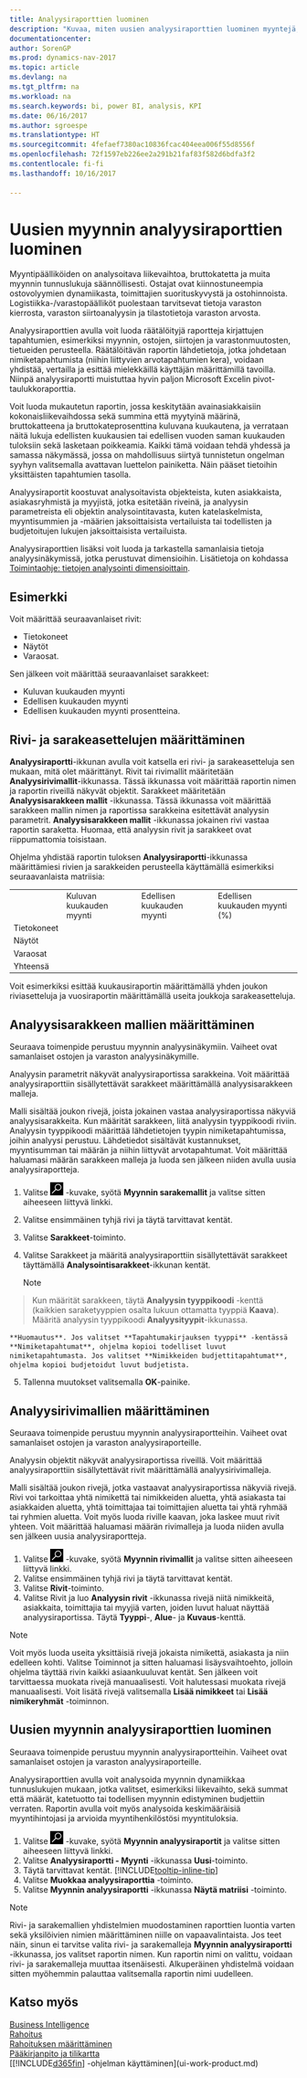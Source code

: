 ```yaml
---
title: Analyysiraporttien luominen
description: "Kuvaa, miten uusien analyysiraporttien luominen myyntejä, ostoja ja varastoa varten sekä analyysimallien määrittäminen tapahtuu."
documentationcenter: 
author: SorenGP
ms.prod: dynamics-nav-2017
ms.topic: article
ms.devlang: na
ms.tgt_pltfrm: na
ms.workload: na
ms.search.keywords: bi, power BI, analysis, KPI
ms.date: 06/16/2017
ms.author: sgroespe
ms.translationtype: HT
ms.sourcegitcommit: 4fefaef7380ac10836fcac404eea006f55d8556f
ms.openlocfilehash: 72f1597eb226ee2a291b21faf83f582d6bdfa3f2
ms.contentlocale: fi-fi
ms.lasthandoff: 10/16/2017

---
```

#  <a name="how-to-create-analysis-reports"></a>Uusien myynnin analyysiraporttien luominen
Myyntipäälliköiden on analysoitava liikevaihtoa, bruttokatetta ja muita myynnin tunnuslukuja säännöllisesti. Ostajat ovat kiinnostuneempia ostovolyymien dynamiikasta, toimittajien suorituskyvystä ja ostohinnoista. Logistiikka-/varastopäälliköt puolestaan tarvitsevat tietoja varaston kierrosta, varaston siirtoanalyysin ja tilastotietoja varaston arvosta.  

Analyysiraporttien avulla voit luoda räätälöityjä raportteja kirjattujen tapahtumien, esimerkiksi myynnin, ostojen, siirtojen ja varastonmuutosten, tietueiden perusteella. Räätälöitävän raportin lähdetietoja, jotka johdetaan nimiketapahtumista (niihin liittyvien arvotapahtumien kera), voidaan yhdistää, vertailla ja esittää mielekkäillä käyttäjän määrittämillä tavoilla. Niinpä analyysiraportti muistuttaa hyvin paljon Microsoft Excelin pivot-taulukkoraporttia.  

Voit luoda mukautetun raportin, jossa keskitytään avainasiakkaisiin kokonaisliikevaihdossa sekä summina että myytyinä määrinä, bruttokatteena ja bruttokateprosenttina kuluvana kuukautena, ja verrataan näitä lukuja edellisten kuukausien tai edellisen vuoden saman kuukauden tuloksiin sekä lasketaan poikkeamia. Kaikki tämä voidaan tehdä yhdessä ja samassa näkymässä, jossa on mahdollisuus siirtyä tunnistetun ongelman syyhyn valitsemalla avattavan luettelon painiketta. Näin pääset tietoihin yksittäisten tapahtumien tasolla.  

Analyysiraportit koostuvat analysoitavista objekteista, kuten asiakkaista, asiakasryhmistä ja myyjistä, jotka esitetään riveinä, ja analyysin parametreista eli objektin analysointitavasta, kuten katelaskelmista, myyntisummien ja -määrien jaksoittaisista vertailuista tai todellisten ja budjetoitujen lukujen jaksoittaisista vertailuista.

Analyysiraporttien lisäksi voit luoda ja tarkastella samanlaisia tietoja analyysinäkymissä, jotka perustuvat dimensioihin. Lisätietoja on kohdassa [Toimintaohje: tietojen analysointi dimensioittain](bi-how-analyze-data-dimension.md).

## <a name="example"></a>Esimerkki  
Voit määrittää seuraavanlaiset rivit:  
- Tietokoneet  
- Näytöt  
- Varaosat.  

Sen jälkeen voit määrittää seuraavanlaiset sarakkeet:  

- Kuluvan kuukauden myynti  
- Edellisen kuukauden myynti  
- Edellisen kuukauden myynti prosentteina.  

## <a name="setting-up-line-and-column-layouts"></a>Rivi- ja sarakeasettelujen määrittäminen  
 **Analyysiraportti**-ikkunan avulla voit katsella eri rivi- ja sarakeasetteluja sen mukaan, mitä olet määrittänyt. Rivit tai rivimallit määritetään **Analyysirivimallit**-ikkunassa. Tässä ikkunassa voit määrittää raportin nimen ja raportin riveillä näkyvät objektit. Sarakkeet määritetään **Analyysisarakkeen mallit** -ikkunassa. Tässä ikkunassa voit määrittää sarakkeen mallin nimen ja raportissa sarakkeina esitettävät analyysin parametrit. **Analyysisarakkeen mallit** -ikkunassa jokainen rivi vastaa raportin saraketta. Huomaa, että analyysin rivit ja sarakkeet ovat riippumattomia toisistaan.  

Ohjelma yhdistää raportin tuloksen **Analyysiraportti**-ikkunassa määrittämiesi rivien ja sarakkeiden perusteella käyttämällä esimerkiksi seuraavanlaista matriisia:  

|||||  
|-|-|-|-|  
||Kuluvan kuukauden myynti|Edellisen kuukauden myynti|Edellisen kuukauden myynti (%)|  
|Tietokoneet||||  
|Näytöt||||  
|Varaosat||||  
|Yhteensä||||  

 Voit esimerkiksi esittää kuukausiraportin määrittämällä yhden joukon riviasetteluja ja vuosiraportin määrittämällä useita joukkoja sarakeasetteluja.

 ## <a name="to-set-up-analysis-column-templates"></a>Analyysisarakkeen mallien määrittäminen
Seuraava toimenpide perustuu myynnin analyysinäkymiin. Vaiheet ovat samanlaiset ostojen ja varaston analyysinäkymille.

Analyysin parametrit näkyvät analyysiraportissa sarakkeina. Voit määrittää analyysiraporttiin sisällytettävät sarakkeet määrittämällä analyysisarakkeen malleja.  

Malli sisältää joukon rivejä, joista jokainen vastaa analyysiraportissa näkyviä analyysisarakkeita. Kun määrität sarakkeen, liitä analyysin tyyppikoodi riviin. Analyysin tyyppikoodi määrittää lähdetietojen tyypin nimiketapahtumissa, joihin analyysi perustuu. Lähdetiedot sisältävät kustannukset, myyntisumman tai määrän ja niihin liittyvät arvotapahtumat. Voit määrittää haluamasi määrän sarakkeen malleja ja luoda sen jälkeen niiden avulla uusia analyysiraportteja.    

1. Valitse ![Etsi sivu tai raportti](media/ui-search/search_small.png "Etsi sivu tai raportti -kuvake") -kuvake, syötä **Myynnin sarakemallit** ja valitse sitten aiheeseen liittyvä linkki.  
2. Valitse ensimmäinen tyhjä rivi ja täytä tarvittavat kentät.
3. Valitse **Sarakkeet**-toiminto.  
4. Valitse Sarakkeet ja määritä analyysiraporttiin sisällytettävät sarakkeet täyttämällä **Analysointisarakkeet**-ikkunan kentät.  

    > [!NOTE]  
>   Kun määrität sarakkeen, täytä **Analyysin tyyppikoodi** -kenttä (kaikkien saraketyyppien osalta lukuun ottamatta tyyppiä **Kaava**). Määritä analyysin tyyppikoodi **Analyysityypit**-ikkunassa.  

    **Huomautus**. Jos valitset **Tapahtumakirjauksen tyyppi** -kentässä **Nimiketapahtumat**, ohjelma kopioi todelliset luvut nimiketapahtumasta. Jos valitset **Nimikkeiden budjettitapahtumat**, ohjelma kopioi budjetoidut luvut budjetista.  
5.  Tallenna muutokset valitsemalla **OK**-painike.  

## <a name="to-set-up-analysis-line-templates"></a>Analyysirivimallien määrittäminen  
Seuraava toimenpide perustuu myynnin analyysiraportteihin. Vaiheet ovat samanlaiset ostojen ja varaston analyysiraporteille.

Analyysin objektit näkyvät analyysiraportissa riveillä. Voit määrittää analyysiraporttiin sisällytettävät rivit määrittämällä analyysirivimalleja.  

Malli sisältää joukon rivejä, jotka vastaavat analyysiraportissa näkyviä rivejä. Rivi voi tarkoittaa yhtä nimikettä tai nimikkeiden aluetta, yhtä asiakasta tai asiakkaiden aluetta, yhtä toimittajaa tai toimittajien aluetta tai yhtä ryhmää tai ryhmien aluetta. Voit myös luoda riville kaavan, joka laskee muut rivit yhteen. Voit määrittää haluamasi määrän rivimalleja ja luoda niiden avulla sen jälkeen uusia analyysiraportteja.    

1. Valitse ![Etsi sivu tai raportti](media/ui-search/search_small.png "Etsi sivu tai raportti -kuvake") -kuvake, syötä **Myynnin rivimallit** ja valitse sitten aiheeseen liittyvä linkki.  
2. Valitse ensimmäinen tyhjä rivi ja täytä tarvittavat kentät.
3. Valitse **Rivit**-toiminto.  
4. Valitse Rivit ja luo **Analyysin rivit** -ikkunassa rivejä niitä nimikkeitä, asiakkaita, toimittajia tai myyjiä varten, joiden luvut haluat näyttää analyysiraportissa. Täytä **Tyyppi**-, **Alue**- ja **Kuvaus**-kenttä.  

> [!NOTE]  
>   Voit myös luoda useita yksittäisiä rivejä jokaista nimikettä, asiakasta ja niin edelleen kohti. Valitse Toiminnot ja sitten haluamasi lisäysvaihtoehto, jolloin ohjelma täyttää rivin kaikki asiaankuuluvat kentät. Sen jälkeen voit tarvittaessa muokata rivejä manuaalisesti. Voit halutessasi muokata rivejä manuaalisesti. Voit lisätä rivejä valitsemalla **Lisää nimikkeet** tai **Lisää nimikeryhmät** -toiminnon.  

## <a name="to-create-a-new-sales-analysis-report"></a>Uusien myynnin analyysiraporttien luominen
Seuraava toimenpide perustuu myynnin analyysiraportteihin. Vaiheet ovat samanlaiset ostojen ja varaston analyysiraporteille.

Analyysiraporttien avulla voit analysoida myynnin dynamiikkaa tunnuslukujen mukaan, jotka valitset, esimerkiksi liikevaihto, sekä summat että määrät, katetuotto tai todellisen myynnin edistyminen budjettiin verraten. Raportin avulla voit myös analysoida keskimääräisiä myyntihintojasi ja arvioida myyntihenkilöstösi myyntituloksia.  

1. Valitse ![Etsi sivu tai raportti](media/ui-search/search_small.png "Etsi sivu tai raportti -kuvake") -kuvake, syötä **Myynnin analyysiraportit** ja valitse sitten aiheeseen liittyvä linkki.  
2. Valitse **Analyysiraportti - Myynti** -ikkunassa **Uusi**-toiminto.
3. Täytä tarvittavat kentät. [!INCLUDE[tooltip-inline-tip](includes/tooltip-inline-tip_md.md)]
4. Valitse **Muokkaa analyysiraporttia** -toiminto.
5. Valitse **Myynnin analyysiraportti** -ikkunassa **Näytä matriisi** -toiminto.  

> [!NOTE]  
>   Rivi- ja sarakemallien yhdistelmien muodostaminen raporttien luontia varten sekä yksilöivien nimien määrittäminen niille on vapaavalintaista. Jos teet näin, sinun ei tarvitse valita rivi- ja sarakemalleja **Myynnin analyysiraportti** -ikkunassa, jos valitset raportin nimen. Kun raportin nimi on valittu, voidaan rivi- ja sarakemalleja muuttaa itsenäisesti. Alkuperäinen yhdistelmä voidaan sitten myöhemmin palauttaa valitsemalla raportin nimi uudelleen.

## <a name="see-also"></a>Katso myös
[Business Intelligence](bi.md)  
[Rahoitus](finance.md)  
[Rahoituksen määrittäminen](finance-setup-finance.md)  
[Pääkirjanpito ja tilikartta](finance-general-ledger.md)  
[[!INCLUDE[d365fin](includes/d365fin_md.md)] -ohjelman käyttäminen](ui-work-product.md)  

